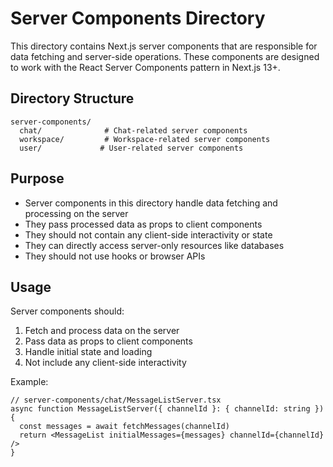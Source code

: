 # Server Components Directory

This directory contains Next.js server components that are responsible for data fetching and server-side operations. These components are designed to work with the React Server Components pattern in Next.js 13+.

## Directory Structure

```
server-components/
  chat/              # Chat-related server components
  workspace/         # Workspace-related server components
  user/             # User-related server components
```

## Purpose

- Server components in this directory handle data fetching and processing on the server
- They pass processed data as props to client components
- They should not contain any client-side interactivity or state
- They can directly access server-only resources like databases
- They should not use hooks or browser APIs

## Usage

Server components should:
1. Fetch and process data on the server
2. Pass data as props to client components
3. Handle initial state and loading
4. Not include any client-side interactivity

Example:
```tsx
// server-components/chat/MessageListServer.tsx
async function MessageListServer({ channelId }: { channelId: string }) {
  const messages = await fetchMessages(channelId)
  return <MessageList initialMessages={messages} channelId={channelId} />
}
``` 